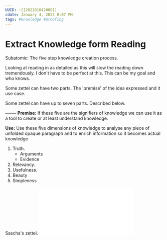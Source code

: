 ```yaml
---
UUID: ›[[202201042008]]
cdate: January 4, 2022 8:07 PM 
tags: #knowledge #proofing
---
```

# Extract Knowledge form Reading
Subatomic: The five step knowledge creation process.

Looking at reading in as detailed as this will slow the reading down tremendously. I don't have to be perfect at this. This can be my goal and who knows.

Some zettel can have two parts. The 'premise' of the idea expressed and it use case.

Some zettel can have up to seven parts. Described below.

–––––
**Premise:** If these five are the signifiers of knowledge we can use it as a tool to create or at least understand knowledge.

**Use:** Use these five dimensions of knowledge to analyse any piece of unfolded opaque paragraph and to enrich information so it becomes actual knowledge

1. Truth. 
	- Arguments 
	- Evidence 
2. Relevancy. 
3. Usefulness. 
4. Beauty
5. Simpleness

Sascha's zettel.
![](media/202108271959_The_five_step_knowledge_creation_process.txt)
